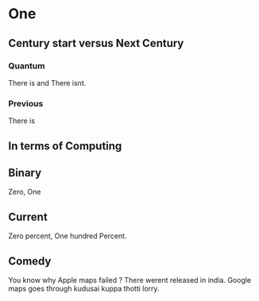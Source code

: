 # One

## Century start versus Next Century

### Quantum
There is and There isnt.

### Previous
There is


## In terms of Computing

## Binary
Zero, One

## Current
Zero percent, One hundred Percent.

## Comedy
You know why Apple maps failed ? There werent released in india. Google maps goes through kudusai kuppa thotti lorry.
